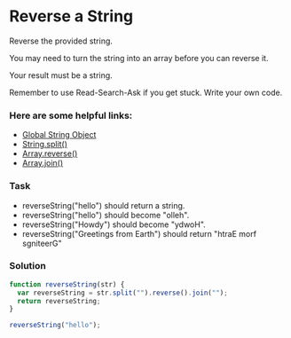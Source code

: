 # Reverse a String

Reverse the provided string.

You may need to turn the string into an array before you can reverse it.

Your result must be a string.

Remember to use Read-Search-Ask if you get stuck. Write your own code.

### Here are some helpful links:

+ [Global String Object](https://developer.mozilla.org/en-US/docs/Web/JavaScript/Reference/Global_Objects/String)
+ [String.split()](https://developer.mozilla.org/en-US/docs/Web/JavaScript/Reference/Global_Objects/String/split)
+ [Array.reverse()](https://developer.mozilla.org/en-US/docs/Web/JavaScript/Reference/Global_Objects/Array/reverse)
+ [Array.join()](https://developer.mozilla.org/en-US/docs/Web/JavaScript/Reference/Global_Objects/Array/join)

### Task

+ reverseString("hello") should return a string.
+ reverseString("hello") should become "olleh".
+ reverseString("Howdy") should become "ydwoH".
+ reverseString("Greetings from Earth") should return "htraE morf sgniteerG"

### Solution

```javascript
function reverseString(str) {
  var reverseString = str.split("").reverse().join("");
  return reverseString;
}

reverseString("hello");
```
